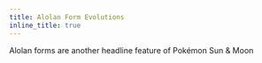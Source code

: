 ```yaml
---
title: Alolan Form Evolutions
inline_title: true
---
```


Alolan forms are another headline feature of Pokémon Sun & Moon